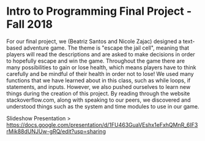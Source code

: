 # Intro to Programming Final Project - Fall 2018

For our final project, we (Beatriz Santos and Nicole Zajac) designed a text-based adventure game. The theme is "escape the jail cell", meaning that players will read the descriptions and are asked to make decisions in order to hopefully escape and win the game. Throughout the game there are many possibilities to gain or lose health, which means players have to think carefully and be mindful of their health in order not to lose!
We used many functions that we have learned about in this class, such as while loops, if statements, and inputs. However, we also pushed ourselves to learn new things during the creation of this project. By reading through the website stackoverflow.com, along with speaking to our peers, we discovered and understood things such as the system and time modules to use in our game.

Slideshow Presentation > https://docs.google.com/presentation/d/1FU463GuaVEshx1eFxhQMnR_6IF3rMik88dUNJUw-gRQ/edit?usp=sharing
